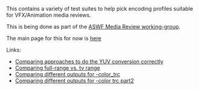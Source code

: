 This contains a variety of test suites to help pick encoding profiles suitable for VFX/Animation media reviews.

This is being done as part of the [ASWF Media Review working-group](https://wiki.aswf.io/display/PRWG/Playback+And+Review+Working+Group).

The main page for this for now is [here](https://wiki.aswf.io/pages/viewpage.action?pageId=16031068)

Links:
   * [Comparing approaches to do the YUV conversion correctly](https://richardssam.github.io/ffmpeg-tests/tests/chip-chart-yuvconvert/compare.html)
   * [Comparing full-range vs. tv range](https://richardssam.github.io/ffmpeg-tests/tests/greyramp-fulltv/compare.html)
   * [Comparing different outputs for -color_trc](https://richardssam.github.io/ffmpeg-tests/tests/greyramp/compare.html)
   * [Comparing different outputs for -color trc part2](https://richardssam.github.io/ffmpeg-tests/tests/greyramp-rev2/compare.html)


